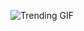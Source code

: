![Trending GIF](https://media4.giphy.com/media/fryY00CO4xCz4uJuDQ/giphy.gif?cid=8bb217720tqcgvoa7p31k1om74xt6d7jmypv6z87wzw4kfu0&ep=v1_gifs_search&rid=giphy.gif&ct=g)
